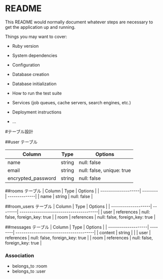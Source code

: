# README

This README would normally document whatever steps are necessary to get the
application up and running.

Things you may want to cover:

* Ruby version

* System dependencies

* Configuration

* Database creation

* Database initialization

* How to run the test suite

* Services (job queues, cache servers, search engines, etc.)

* Deployment instructions

* ...

#テーブル設計

##user テーブル

| Column              | Type    | Options       |
| --------------------| --------| --------------|
| name                | string  | null: false   |
| email               | string  | null: false, unique:  true  |
| encrypted_password  | string  | null: false   |

##rooms テーブル
| Column              | Type    | Options       |
| --------------------| --------| --------------|
| name                | string  | null: false   |

##room_users テーブル
| Column              | Type    | Options                                 |
| --------------------| --------| ----------------------------------------|
| user                | references  | null: false,  foreign_key:  true    |
| room                | references  | null: false,  foreign_key:  true    |

##messages テーブル
| Column              | Type    | Options                                 |
| --------------------| --------| ----------------------------------------|
| content             | string  |                                         |
| user                | references  | null: false,  foreign_key:  true    |
| room                | references  | null: false,  foreign_key:  true    |

### Association

- belongs_to :room
- belongs_to :user